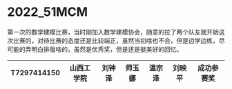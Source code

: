 # 2022_51MCM

第一次的数学建模比赛，当时刚加入数学建模协会，随意的拉了两个队友就开始这次比赛的，对待比赛的态度还是比较端正，虽然当初啥也不会，但是边学边练，尽可能的弄明白排版啥的，虽然是优秀奖，但是还是挺美好的回忆。

| T7297414150 | 山西工学院 | 刘钟泽 | 师玉娜 | 温宗泽 | 刘映平 | 成功参赛奖 |
| ----------- | ---------- | ------ | ------ | ------ | ------ | ---------- |

